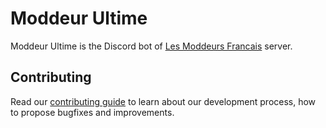 # Moddeur Ultime

Moddeur Ultime is the Discord bot of [Les Moddeurs Francais](https://discord.lesmoddeursfrancais.com) server.

## Contributing

Read our [contributing guide](CONTRIBUTING.md) to learn about our development process, how to propose bugfixes and improvements.